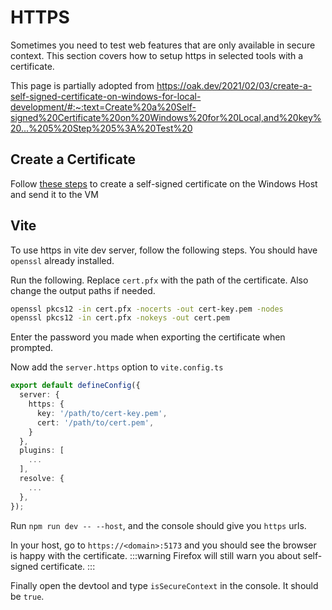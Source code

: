 # HTTPS
Sometimes you need to test web features that are only available in secure context.
This section covers how to setup https in selected tools with a certificate.

This page is partially adopted from https://oak.dev/2021/02/03/create-a-self-signed-certificate-on-windows-for-local-development/#:~:text=Create%20a%20Self-signed%20Certificate%20on%20Windows%20for%20Local,and%20key%20...%205%20Step%205%3A%20Test%20

## Create a Certificate
Follow [these steps](../windows/cert.md) to create a self-signed certificate on the Windows Host
and send it to the VM

## Vite
To use https in vite dev server, follow the following steps.
You should have `openssl` already installed. 

Run the following. Replace `cert.pfx` with the path of the certificate.
Also change the output paths if needed.
```bash
openssl pkcs12 -in cert.pfx -nocerts -out cert-key.pem -nodes
openssl pkcs12 -in cert.pfx -nokeys -out cert.pem
```
Enter the password you made when exporting the certificate when prompted.

Now add the `server.https` option to `vite.config.ts`
```typescript
export default defineConfig({
  server: {
    https: {
      key: '/path/to/cert-key.pem',
      cert: '/path/to/cert.pem',
    }
  },
  plugins: [
    ...
  ],
  resolve: {
    ...
  },
});
```

Run `npm run dev -- --host`, and the console should give you `https` urls.

In your host, go to `https://<domain>:5173` and you should see the browser is happy with the certificate.
:::warning
Firefox will still warn you about self-signed certificate.
:::

Finally open the devtool and type `isSecureContext` in the console. It should be `true`.
